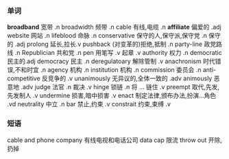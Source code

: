 ### 单词
**broadband** 宽带 .n
broadwidth 频带 .n
cable 有线,电缆 .n
**affiliate** 偏爱的 .adj
website 网站 .n
lifeblood 命脉 .n
conservative 保守的人,保守派,保守党 .n  保守的 .adj
prolong 延长,拉长.v
pushback (对变革的)拒绝,抵制 .n
party-line 政党路线 .n
Republician 共和党 .n
pen 用笔写 .v 起章 .v
authority 权力 .n
democratic 民主的.adj democracy 民主 .n
deregulatoary 解除管制 .v
anachronism 时代错误,不和时宜 .n
agency 机构 .n
institution 机构 .n
commission 委员会 .n
anti-competitive 反竞争的 .v
unanimously 无异议的,全体一致的 .adv animously 恶意地 .adv
judge 法官 .n 裁决 .v
hinge 锁链 .n 将 ... 链住 .v
preempt 取代,先发,先发制人 .v
undermine 损害,暗中损害 .v
enact 制定法律,颁布办法,扮演...角色 .vd
neutrality 中立 .n
bar 禁止,约束 .v constrait 约束,束缚 .v



### 短语
cable and phone company 有线电视和电话公司
data cap 限流
throw out 开除,扔掉